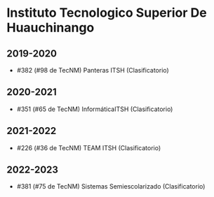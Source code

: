 # Instituto Tecnologico Superior De Huauchinango

## 2019-2020

- #382 (#98 de TecNM) Panteras ITSH (Clasificatorio)

## 2020-2021

- #351 (#65 de TecNM) InformáticaITSH (Clasificatorio)

## 2021-2022

- #226 (#36 de TecNM) TEAM ITSH (Clasificatorio)

## 2022-2023

- #381 (#75 de TecNM) Sistemas Semiescolarizado (Clasificatorio)


